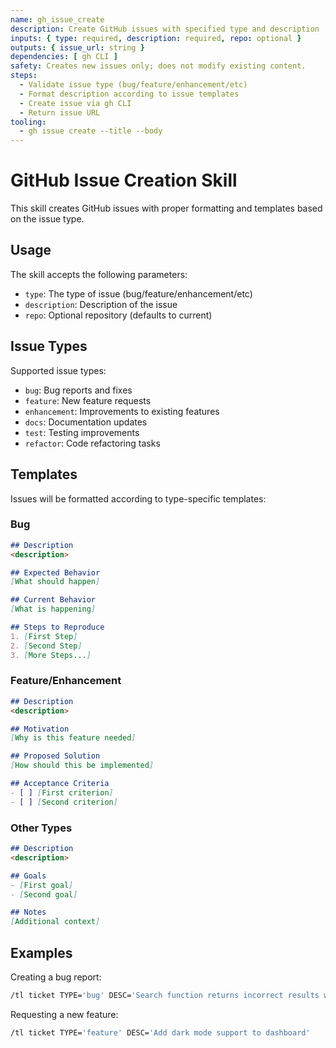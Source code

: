 ```yaml
---
name: gh_issue_create
description: Create GitHub issues with specified type and description
inputs: { type: required, description: required, repo: optional }
outputs: { issue_url: string }
dependencies: [ gh CLI ]
safety: Creates new issues only; does not modify existing content.
steps:
  - Validate issue type (bug/feature/enhancement/etc)
  - Format description according to issue templates
  - Create issue via gh CLI
  - Return issue URL
tooling:
  - gh issue create --title --body
---
```


# GitHub Issue Creation Skill

This skill creates GitHub issues with proper formatting and templates based on the issue type.

## Usage

The skill accepts the following parameters:
- `type`: The type of issue (bug/feature/enhancement/etc)
- `description`: Description of the issue
- `repo`: Optional repository (defaults to current)

## Issue Types

Supported issue types:
- `bug`: Bug reports and fixes
- `feature`: New feature requests
- `enhancement`: Improvements to existing features
- `docs`: Documentation updates
- `test`: Testing improvements
- `refactor`: Code refactoring tasks

## Templates

Issues will be formatted according to type-specific templates:

### Bug
```markdown
## Description
<description>

## Expected Behavior
[What should happen]

## Current Behavior
[What is happening]

## Steps to Reproduce
1. [First Step]
2. [Second Step]
3. [More Steps...]
```

### Feature/Enhancement
```markdown
## Description
<description>

## Motivation
[Why is this feature needed]

## Proposed Solution
[How should this be implemented]

## Acceptance Criteria
- [ ] [First criterion]
- [ ] [Second criterion]
```

### Other Types
```markdown
## Description
<description>

## Goals
- [First goal]
- [Second goal]

## Notes
[Additional context]
```

## Examples

Creating a bug report:
```bash
/tl ticket TYPE='bug' DESC='Search function returns incorrect results when query contains spaces'
```

Requesting a new feature:
```bash
/tl ticket TYPE='feature' DESC='Add dark mode support to dashboard'
```